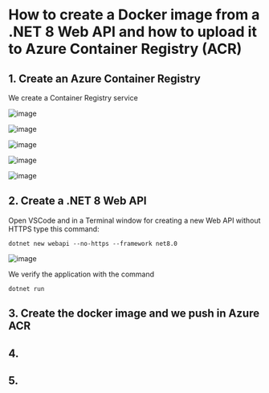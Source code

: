 # How to create a Docker image from a .NET 8 Web API and how to upload it to Azure Container Registry (ACR)

## 1. Create an Azure Container Registry

We create a Container Registry service

![image](https://github.com/luiscoco/Azure_ACR_Upload_.NET_8_Web_API/assets/32194879/16399ba3-d529-4862-99ef-71713d08d594)

![image](https://github.com/luiscoco/Azure_ACR_Upload_.NET_8_Web_API/assets/32194879/3691d9c5-850c-4305-9de5-38fda83a8372)

![image](https://github.com/luiscoco/Azure_ACR_Upload_.NET_8_Web_API/assets/32194879/be13a2f2-7f66-43db-b30a-d2c6c9d14a4e)

![image](https://github.com/luiscoco/Azure_ACR_Upload_.NET_8_Web_API/assets/32194879/9fbbc617-f846-4c2d-b26d-5a813ed85e9a)

![image](https://github.com/luiscoco/Azure_ACR_Upload_.NET_8_Web_API/assets/32194879/30b1e0a2-ccea-4ef6-98ec-c93e3a69d0e3)

## 2. Create a .NET 8 Web API 

Open VSCode and in a Terminal window for creating a new Web API without HTTPS type this command:

```
dotnet new webapi --no-https --framework net8.0
```

![image](https://github.com/luiscoco/Azure_ACR_Upload_.NET_8_Web_API/assets/32194879/a64a9e9b-a983-423c-b420-52e15859a0c1)

We verify the application with the command

```
dotnet run
```


## 3. Create the docker image and we push in Azure ACR



## 4. 



## 5. 
